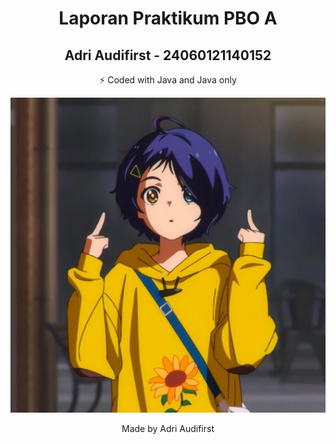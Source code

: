 <style>
  .resized-image {
    width: 200px;
    height: auto;
  }
</style>

<div align="center">
  <h1>Laporan Praktikum PBO A</h1>
  <h2>Adri Audifirst - 24060121140152</h2>
  <p>⚡ Coded with Java and Java only</p>
  <img src="https://github.com/hanyaseorangpelajar/assets/blob/56b8b2faeec0fb3bdc98f8ed13c88b7a3472d7a5/icon.jpg">
  <p>Made by Adri Audifirst</p>
</div>
